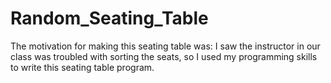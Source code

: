 # Random_Seating_Table
The motivation for making this seating table was: I saw the instructor in our class was troubled with sorting the seats, so I used my programming skills to write this seating table program.

